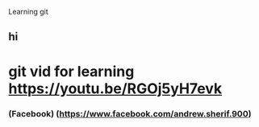 Learning git
## hi
# git vid for learning https://youtu.be/RGOj5yH7evk
### (Facebook) (https://www.facebook.com/andrew.sherif.900)
